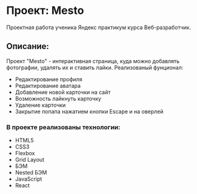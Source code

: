 # Проект: Mesto
Проектная работа ученика Яндекс практикум курса Веб-разработчик.
## Описание:
Проект "Mesto" - интерактивная страница, куда можно добавлять фотографии, удалять их и ставить лайки.
Реализованый фунционал: 
* Редактирование профиля
* Редактирование аватара
* Добавление новой карточки на сайт
* Возможность лайкнуть карточку
* Удаление карточки
* Закрытие попапа нажатием кнопки Escape и на оверлей

### В проекте реализованы технологии: 
* HTML5
* CSS3
* Flexbox
* Grid Layout
* БЭМ
* Nested БЭМ
* JavaScript
* React